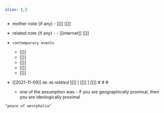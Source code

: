 ```yaml
---
alias: [,]
---
```

- mother note (if any)
		- [[]] [[]]
- related note (if any) -
		- [[internet]] [[]]
- `contemporary events`
	- [[]]
	- [[]]
	- [[]]
	- [[]]
	- [[]]

- [[2021-11-09]]  `06:46` _related_ [[]] | [[]] | [[]] # # #
	- one of the assumption was - if you are geographically promixal, then you are ideologically proximal

```query
"peace of westphalia"
```